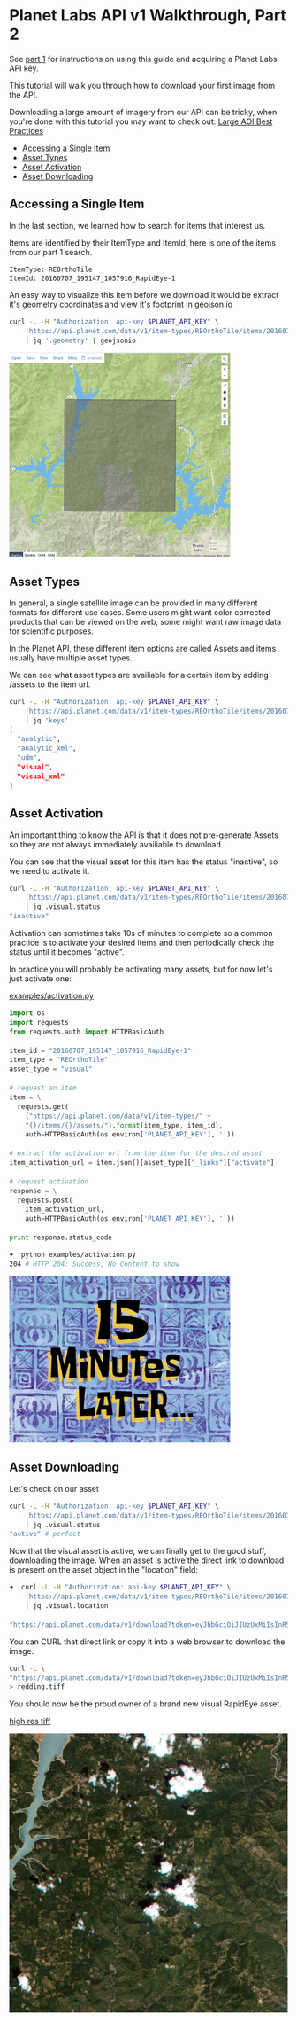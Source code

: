 # Planet Labs API v1 Walkthrough, Part 2

See [part 1](intro_part_1_search.md) for instructions on using this guide and acquiring a Planet Labs API key.

This tutorial will walk you through how to download your first image from the API. 

Downloading a large amount of imagery from our API can be tricky, when you're done with this tutorial you may want to check out: [Large AOI Best Practices](large_aoi_best_practices.md)

* [Accessing a Single Item](#single)
* [Asset Types](#types)
* [Asset Activation](#activate)
* [Asset Downloading](#download)


<a name="single"></a>
## Accessing a Single Item
In the last section, we learned how to search for items that interest us. 

Items are identified by their ItemType and ItemId, here is one of the items from our part 1 search.

```
ItemType: REOrthoTile
ItemId: 20160707_195147_1057916_RapidEye-1
```

An easy way to visualize this item before we download it would be extract it's geometry coordinates and view it's footprint in geojson.io

```sh
curl -L -H "Authorization: api-key $PLANET_API_KEY" \
    'https://api.planet.com/data/v1/item-types/REOrthoTile/items/20160707_195147_1057916_RapidEye-1' \
    | jq '.geometry' | geojsonio
```

<img src="../images/geojson3.png" style="width: 400px;"/>


<a name="types"></a>
## Asset Types

In general, a single satellite image can be provided in many different formats for different use cases. Some users might want color corrected products that can be viewed on the web, some might want raw image data for scientific purposes.

In the Planet API, these different item options are called Assets and items usually have multiple asset types.

We can see what asset types are availiable for a certain item by adding /assets to the item url.

```sh
curl -L -H "Authorization: api-key $PLANET_API_KEY" \
    'https://api.planet.com/data/v1/item-types/REOrthoTile/items/20160707_195147_1057916_RapidEye-1/assets' \
    | jq 'keys'
[
  "analytic",
  "analytic_xml",
  "udm",
  "visual",
  "visual_xml"
]
```

<a name="activate"></a>
## Asset Activation

An important thing to know the API is that it does not pre-generate Assets so they are not always immediately availiable to download. 

You can see that the visual asset for this item has the status "inactive", so we need to activate it.


```sh
curl -L -H "Authorization: api-key $PLANET_API_KEY" \
    'https://api.planet.com/data/v1/item-types/REOrthoTile/items/20160707_195147_1057916_RapidEye-1/assets/' \
    | jq .visual.status
"inactive"
```

Activation can sometimes take 10s of minutes to complete so a common practice is to activate your desired items and then periodically check the status until it becomes "active".

In practice you will probably be activating many assets, but for now let's just activate one:

[examples/activation.py](../examples/activation.py)

```python
import os
import requests
from requests.auth import HTTPBasicAuth

item_id = "20160707_195147_1057916_RapidEye-1"
item_type = "REOrthoTile"
asset_type = "visual"

# request an item
item = \
  requests.get(
    ("https://api.planet.com/data/v1/item-types/" +
    "{}/items/{}/assets/").format(item_type, item_id),
    auth=HTTPBasicAuth(os.environ['PLANET_API_KEY'], ''))

# extract the activation url from the item for the desired asset
item_activation_url = item.json()[asset_type]["_links"]["activate"]

# request activation
response = \
  requests.post(
    item_activation_url,
    auth=HTTPBasicAuth(os.environ['PLANET_API_KEY'], ''))

print response.status_code
```

```sh
➜  python examples/activation.py
204 # HTTP 204: Success, No Content to show
```

<img src="../images/15_minutes_later.jpg" style="width: 400px;"/>


<a name="download"></a>
## Asset Downloading 

Let's check on our asset

```sh
curl -L -H "Authorization: api-key $PLANET_API_KEY" \
    'https://api.planet.com/data/v1/item-types/REOrthoTile/items/20160707_195147_1057916_RapidEye-1/assets/' \
    | jq .visual.status
"active" # perfect
```

Now that the visual asset is active, we can finally get to the good stuff, downloading the image. When an asset is active the direct link to download is present on the asset object in the "location" field:

```sh
➜  curl -L -H "Authorization: api-key $PLANET_API_KEY" \
    'https://api.planet.com/data/v1/item-types/REOrthoTile/items/20160707_195147_1057916_RapidEye-1/assets/' \
    | jq .visual.location

"https://api.planet.com/data/v1/download?token=eyJhbGciOiJIUzUxMiIsInR5cCI6IkpXVCJ9.eyJzdWIiOiJwUDNCNU9aYVFKUnN2WGsydmF3UVpLL2ZWci9DZWk0bG82OGJuT2NRR2laZ01EcFBTUnpsSWdHNGlZM2R5YTZWQ2xHdDROeFBka29Kb295a1BvdktPUT09IiwiaXRlbV90eXBlX2lkIjoiUkVPcnRob1RpbGUiLCJ0b2tlbl90eXBlIjoidHlwZWQtaXRlbSIsImV4cCI6MTQ3Mzc1MDczOCwiaXRlbV9pZCI6IjIwMTYwNzA3XzE5NTE0N18xMDU3OTE2X1JhcGlkRXllLTEiLCJhc3NldF90eXBlIjoidmlzdWFsIn0.lhRgqIggvnRoCgUVX3hgaNYDQIdU09wVaImxv3a_vuGjfzC7_OteYeViboeiZYBH2_eMdWT5ZWDz2BZiAWkXlQ"
```

You can CURL that direct link or copy it into a web browser to download the image.

```sh
curl -L \
"https://api.planet.com/data/v1/download?token=eyJhbGciOiJIUzUxMiIsInR5cCI6IkpXVCJ9.eyJzdWIiOiJwUDNCNU9aYVFKUnN2WGsydmF3UVpLL2ZWci9DZWk0bG82OGJuT2NRR2laZ01EcFBTUnpsSWdHNGlZM2R5YTZWQ2xHdDROeFBka29Kb295a1BvdktPUT09IiwiaXRlbV90eXBlX2lkIjoiUkVPcnRob1RpbGUiLCJ0b2tlbl90eXBlIjoidHlwZWQtaXRlbSIsImV4cCI6MTQ3Mzc1MDczOCwiaXRlbV9pZCI6IjIwMTYwNzA3XzE5NTE0N18xMDU3OTE2X1JhcGlkRXllLTEiLCJhc3NldF90eXBlIjoidmlzdWFsIn0.lhRgqIggvnRoCgUVX3hgaNYDQIdU09wVaImxv3a_vuGjfzC7_OteYeViboeiZYBH2_eMdWT5ZWDz2BZiAWkXlQ" \
> redding.tiff
```

You should now be the proud owner of a brand new visual RapidEye asset.

[high res tiff](../images/redding1.tiff)

![](../images/redding1.jpg)






 


